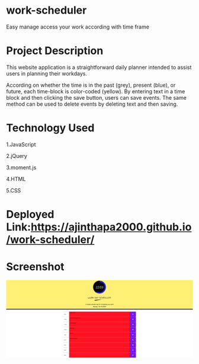# work-scheduler
Easy manage access your work according with time frame

# Project Description
This website application is a straightforward daily planner intended to assist users in planning their workdays.

According on whether the time is in the past (grey), present (blue), or future, each time-block is color-coded (yellow). By entering text in a time block and then clicking the save button, users can save events. The same method can be used to delete events by deleting text and then saving.

# Technology Used

1.JavaScript

2.jQuery

3.moment.js

4.HTML

5.CSS

# Deployed Link:https://ajinthapa2000.github.io/work-scheduler/

# Screenshot

![](images/workscheduler.png)
